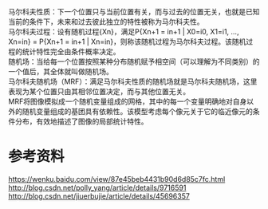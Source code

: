 马尔科夫性质：下一个位置只与当前位置有关，而与过去的位置无关，也就是已知当前的条件下，未来和过去彼此独立的特性被称为马尔科夫性。  
马尔科夫过程：设有随机过程{Xn}，满足P{Xn+1 = in+1 | X0=i0, X1=i1, ..., Xn=in} = P{Xn+1 = in+1 | Xn=in}，则称该随机过程为马尔科夫过程。该随机过程的统计特性完全由条件概率决定。  
随机场：当给每一个位置按照某种分布随机赋予相空间（可以理解为不同类别）的一个值后，其全体就叫做随机场。  
马尔科夫随机场（MRF）：满足马尔科夫性质的随机场就是马尔科夫随机场，这里表现为某个位置只由其相邻位置决定，而与其他位置无关。  
MRF将图像模拟成一个随机变量组成的网格，其中的每一个变量明确地对自身以外的随机变量组成的基团具有依赖性。该模型考虑每个像元关于它的临近像元的条件分布，有效地描述了图像的局部统计特性。  

# 参考资料
https://wenku.baidu.com/view/87e45beb4431b90d6d85c7fc.html  
http://blog.csdn.net/polly_yang/article/details/9716591  
http://blog.csdn.net/jiuerbujie/article/details/45696357

